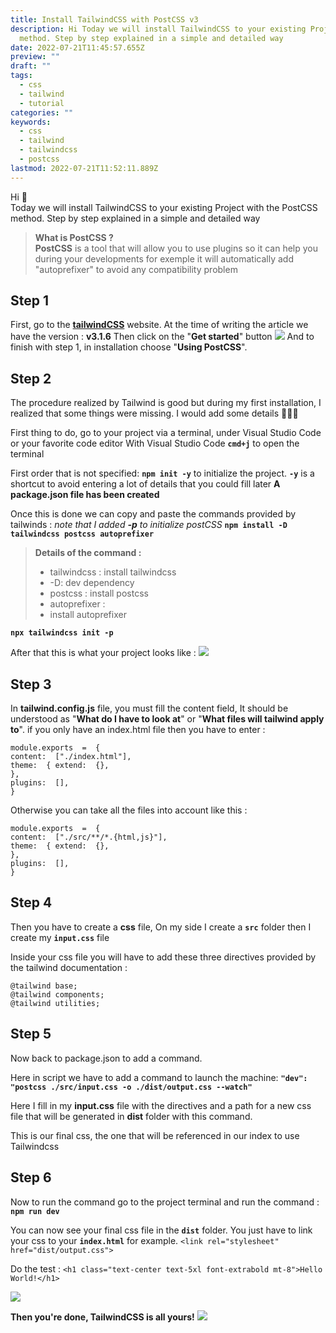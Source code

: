 ```yaml
---
title: Install TailwindCSS with PostCSS v3
description: Hi Today we will install TailwindCSS to your existing Project with the PostCSS
  method. Step by step explained in a simple and detailed way
date: 2022-07-21T11:45:57.655Z
preview: ""
draft: ""
tags:
  - css
  - tailwind
  - tutorial
categories: ""
keywords:
  - css
  - tailwind
  - tailwindcss
  - postcss
lastmod: 2022-07-21T11:52:11.889Z
---
```



Hi 👋  
Today we will install TailwindCSS to your existing Project with the PostCSS method.
Step by step explained in a simple and detailed way

> **What is PostCSS ?**  
**PostCSS** is a tool that will allow you to use plugins so it can help you during your developments for exemple it will automatically
> add "autoprefixer" to avoid any compatibility problem

## Step 1

First, go to the **[tailwindCSS](https://tailwindcss.com/)** website.
At the time of writing the article we have the version : **v3.1.6**
Then click on the "**Get started**" button
![](/install-tailwind/tailwindGetStarted.png)
And to finish with step 1, in installation choose "**Using PostCSS**".


## Step 2

The procedure realized by Tailwind is good but during my first installation, I realized that some things were missing. I would add some details 👨🏻‍🏫

First thing to do, go to your project via a terminal, under Visual Studio Code or your favorite code editor
With Visual Studio Code **`cmd+j`** to open the terminal

First order that is not specified: **`npm init -y`** to initialize the project.
**`-y`** is a shortcut to avoid entering a lot of details that you could fill later
**A package.json file has been created**

Once this is done we can copy and paste the commands provided by tailwinds :
_note that I added **-p** to initialize postCSS_
**`npm install -D tailwindcss postcss autoprefixer`**

> **Details of the command :**
>
> - tailwindcss : install tailwindcss
> - -D: dev dependency
> - postcss : install postcss
> - autoprefixer :
> - install autoprefixer

**`npx tailwindcss init -p`**

After that this is what your project looks like :
![](/install-tailwind/tinstall.png)

## Step 3

In **tailwind.config.js** file, you must fill the content field,
It should be understood as "**What do I have to look at**" or "**What files will tailwind apply to**".
if you only have an index.html file then you have to enter :

    module.exports  =  {
    content:  ["./index.html"],
    theme:  { extend:  {},
    },
    plugins:  [],
    }

Otherwise you can take all the files into account like this :

    module.exports  =  {
    content:  ["./src/**/*.{html,js}"],
    theme:  { extend:  {},
    },
    plugins:  [],
    }

## Step 4

Then you have to create a **css** file,
On my side I create a **`src`** folder then I create my **`input.css`** file

Inside your css file you will have to add these three directives provided by the tailwind documentation :

    @tailwind base;
    @tailwind components;
    @tailwind utilities;

## Step 5

Now back to package.json to add a command.

Here in script we have to add a command to launch the machine:
**`"dev": "postcss ./src/input.css -o ./dist/output.css --watch"`**

Here I fill in my **input.css** file with the directives and a path for a new css file that will be generated in **dist** folder with this command.

This is our final css, the one that will be referenced in our index to use Tailwindcss

## Step 6

Now to run the command go to the project terminal and run the command :
**`npm run dev`**

You can now see your final css file in the **`dist`** folder.
You just have to link your css to your **`index.html`** for example.
`<link rel="stylesheet" href="dist/output.css">`

Do the test :
`<h1 class="text-center text-5xl font-extrabold mt-8">Hello World!</h1>`

![](/install-tailwind/tinstallfinal.png)

**Then you're done, TailwindCSS is all yours!**
![](/install-tailwind/helloworld.png)
